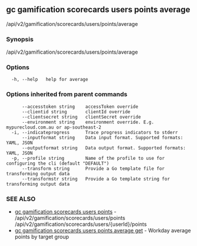 ## gc gamification scorecards users points average

/api/v2/gamification/scorecards/users/points/average

### Synopsis

/api/v2/gamification/scorecards/users/points/average

### Options

```
  -h, --help   help for average
```

### Options inherited from parent commands

```
      --accesstoken string    accessToken override
      --clientid string       clientId override
      --clientsecret string   clientSecret override
      --environment string    environment override. E.g. mypurecloud.com.au or ap-southeast-2
  -i, --indicateprogress      Trace progress indicators to stderr
      --inputformat string    Data input format. Supported formats: YAML, JSON
      --outputformat string   Data output format. Supported formats: YAML, JSON
  -p, --profile string        Name of the profile to use for configuring the cli (default "DEFAULT")
      --transform string      Provide a Go template file for transforming output data
      --transformstr string   Provide a Go template string for transforming output data
```

### SEE ALSO

* [gc gamification scorecards users points](gc_gamification_scorecards_users_points.html)	 - /api/v2/gamification/scorecards/users/points /api/v2/gamification/scorecards/users/{userId}/points
* [gc gamification scorecards users points average get](gc_gamification_scorecards_users_points_average_get.html)	 - Workday average points by target group


